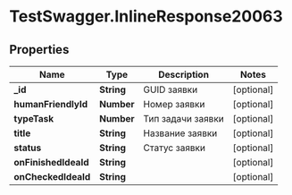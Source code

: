# TestSwagger.InlineResponse20063

## Properties

Name | Type | Description | Notes
------------ | ------------- | ------------- | -------------
**_id** | **String** | GUID заявки | [optional] 
**humanFriendlyId** | **Number** | Номер заявки | [optional] 
**typeTask** | **Number** | Тип задачи заявки | [optional] 
**title** | **String** | Название заявки | [optional] 
**status** | **String** | Статус заявки | [optional] 
**onFinishedIdeaId** | **String** |  | [optional] 
**onCheckedIdeaId** | **String** |  | [optional] 


